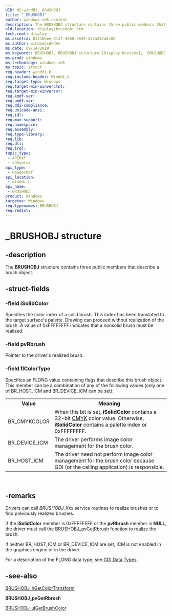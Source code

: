 ```yaml
---
UID: NS:winddi._BRUSHOBJ
title: "_BRUSHOBJ"
author: windows-sdk-content
description: The BRUSHOBJ structure contains three public members that describe a brush object.
old-location: display\brushobj.htm
tech.root: display
ms.assetid: 81216bee-d13f-4880-a839-337a247a6c82
ms.author: windowssdkdev
ms.date: 09/14/2018
ms.keywords: BRUSHOBJ, BRUSHOBJ structure [Display Devices], _BRUSHOBJ, display.brushobj, grstrcts_eb8de3ab-7f42-4f7b-b4bd-7c3c739e52ed.xml, winddi/BRUSHOBJ
ms.prod: windows
ms.technology: windows-sdk
ms.topic: struct
req.header: winddi.h
req.include-header: Winddi.h
req.target-type: Windows
req.target-min-winverclnt: 
req.target-min-winversvr: 
req.kmdf-ver: 
req.umdf-ver: 
req.ddi-compliance: 
req.unicode-ansi: 
req.idl: 
req.max-support: 
req.namespace: 
req.assembly: 
req.type-library: 
req.lib: 
req.dll: 
req.irql: 
topic_type:
 - APIRef
 - kbSyntax
api_type:
 - HeaderDef
api_location:
 - winddi.h
api_name:
 - BRUSHOBJ
product: Windows
targetos: Windows
req.typenames: BRUSHOBJ
req.redist: 
---
```


# _BRUSHOBJ structure


## -description


The <b>BRUSHOBJ</b> structure contains three public members that describe a brush object. 


## -struct-fields




### -field iSolidColor

Specifies the color index of a solid brush. This index has been translated to the target surface's palette. Drawing can proceed without realization of the brush. A value of 0xFFFFFFFF indicates that a nonsolid brush must be realized.


### -field pvRbrush

Pointer to the driver's realized brush.


### -field flColorType

Specifies an FLONG value containing flags that describe this brush object. This member can be a combination of any of the following values (only one of BR_HOST_ICM and BR_DEVICE_ICM can be set):

<table>
<tr>
<th>Value</th>
<th>Meaning</th>
</tr>
<tr>
<td>
BR_CMYKCOLOR

</td>
<td>
When this bit is set, <b>iSolidColor</b> contains a 32-bit <a href="https://msdn.microsoft.com/ac439eb8-b491-4215-877d-5ee177fbdb39">CMYK</a> color value. Otherwise, <b>iSolidColor</b> contains a palette index or 0xFFFFFFFF.

</td>
</tr>
<tr>
<td>
BR_DEVICE_ICM

</td>
<td>
The driver performs image color management for the brush color.

</td>
</tr>
<tr>
<td>
BR_HOST_ICM

</td>
<td>
The driver need not perform image color management for the brush color because GDI (or the calling application) is responsible.

</td>
</tr>
</table>
 


## -remarks



Drivers can call <i>BRUSHOBJ_Xxx</i> service routines to realize brushes or to find previously realized brushes.

If the <b>iSolidColor</b> member is 0xFFFFFFFF or the <b>pvRbrush</b> member is <b>NULL</b>, the driver must call the <a href="https://msdn.microsoft.com/3f3e5acb-f984-4571-9555-f6b383ddb6a7">BRUSHOBJ_pvGetRbrush</a> function to realize the brush.

If neither BR_HOST_ICM or BR_DEVICE_ICM are set, ICM is not enabled in the graphics engine or in the driver.

For a description of the FLONG data type, see <a href="https://msdn.microsoft.com/2054aa16-6d86-4db3-8b16-4570b0374e23">GDI Data Types</a>. 




## -see-also




<a href="https://msdn.microsoft.com/a62544e5-f4b6-4544-8ec1-5a03f8bd3306">BRUSHOBJ_hGetColorTransform</a>



<b>BRUSHOBJ_pvGetRbrush</b>



<a href="https://msdn.microsoft.com/815844d7-930f-46c3-9403-c61cb2c8a992">BRUSHOBJ_ulGetBrushColor</a>
 

 

